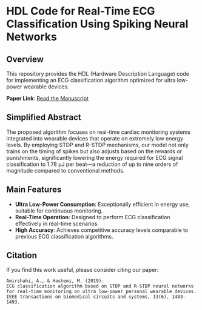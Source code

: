 # HDL Code for Real-Time ECG Classification Using Spiking Neural Networks

## Overview
This repository provides the HDL (Hardware Description Language) code for implementing an ECG classification algorithm optimized for ultra low-power wearable devices. 

**Paper Link**: [Read the Manuscript](https://ieeexplore.ieee.org/abstract/document/8879613)

## Simplified Abstract
The proposed algorithm focuses on real-time cardiac monitoring systems integrated into wearable devices that operate on extremely low energy levels. By employing STDP and R-STDP mechanisms, our model not only trains on the timing of spikes but also adjusts based on the rewards or punishments, significantly lowering the energy required for ECG signal classification to 1.78 μJ per beat—a reduction of up to nine orders of magnitude compared to conventional methods.

## Main Features
- **Ultra Low-Power Consumption**: Exceptionally efficient in energy use, suitable for continuous monitoring.
- **Real-Time Operation**: Designed to perform ECG classification effectively in real-time scenarios.
- **High Accuracy**: Achieves competitive accuracy levels comparable to previous ECG classification algorithms.

## Citation
If you find this work useful, please consider citing our paper:
```
Amirshahi, A., & Hashemi, M. (2019).
ECG classification algorithm based on STDP and R-STDP neural networks for real-time monitoring on ultra low-power personal wearable devices.
IEEE transactions on biomedical circuits and systems, 13(6), 1483-1493.
```
